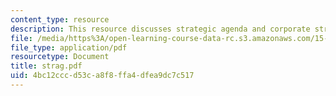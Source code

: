 ```yaml
---
content_type: resource
description: This resource discusses strategic agenda and corporate strategic thrusrs.
file: /media/https%3A/open-learning-course-data-rc.s3.amazonaws.com/15-904-strategic-management-ii-fall-2005/4bc12cccd53ca8f8ffa4dfea9dc7c517_strag.pdf
file_type: application/pdf
resourcetype: Document
title: strag.pdf
uid: 4bc12ccc-d53c-a8f8-ffa4-dfea9dc7c517
---
```

